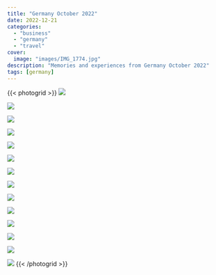 ```yaml
---
title: "Germany October 2022"
date: 2022-12-21
categories:
  - "business"
  - "germany"
  - "travel"
cover:
  image: "images/IMG_1774.jpg"
description: "Memories and experiences from Germany October 2022"
tags: [germany]
---
```


{{< photogrid >}}
![](images/029E489A-E50D-45C5-AFED-DEBA560FF05C-1024x768.jpg)

![](images/67B380CC-7D9C-4335-BAF2-9ECC45CB795B-819x1024.jpg)

![](images/68678239160__CA3FD2DC-41AC-4945-A65A-1191404513FD-1024x768.jpg)

![](images/F3EE5F54-6F52-4CD1-8082-992A8AD9932B-1024x768.jpg)

![](images/IMG_1686-1024x768.jpg)

![](images/IMG_1728-768x1024.jpg)

![](images/IMG_1732-768x1024.jpg)

![](images/IMG_1736-768x1024.jpg)

![](images/IMG_1737-1024x768.jpg)

![](images/IMG_1764-1024x768.jpg)

![](images/IMG_1774-768x1024.jpg)

![](images/IMG_1777-768x1024.jpg)

![](images/IMG_1797-1024x768.jpg)

![](images/IMG_1800-768x1024.jpg)
{{< /photogrid >}}
